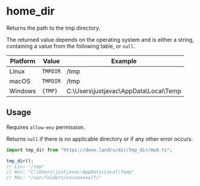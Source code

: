 # home_dir

Returns the path to the tmp directory.

The returned value depends on the operating system and is either a string,
containing a value from the following table, or `null`.

|Platform | Value                  | Example                                                    |
| ------- | ---------------------- | ---------------------------------------------------------- |
| Linux   | `TMPDIR`               | /tmp                                                       |
| macOS   | `TMPDIR`               | /tmp                                                       |
| Windows | `{TMP}`                | C:\Users\justjavac\AppData\Local\Temp                      |

## Usage

Requires `allow-env` permission.

Returns `null` if there is no applicable directory or if any other error occurs.

```ts
import tmp_dir from "https://deno.land/x/dir/tmp_dir/mod.ts";

tmp_dir();
// Lin: "/tmp"
// Win: "C:\Users\justjavac\AppData\Local\Temp"
// Mac: "/var/folders/xx/xxxxxx/T/"
```
